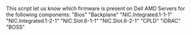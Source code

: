 This script let us know which firmware is present on Dell AMD Servers for the following components:
"Bios"
"Backplane"
"NIC.Integrated.1-1-1"
"NIC.Integrated.1-2-1"
"NIC.Slot.6-1-1"
"NIC.Slot.6-2-1"
"CPLD"
"iDRAC"
"BOSS"
